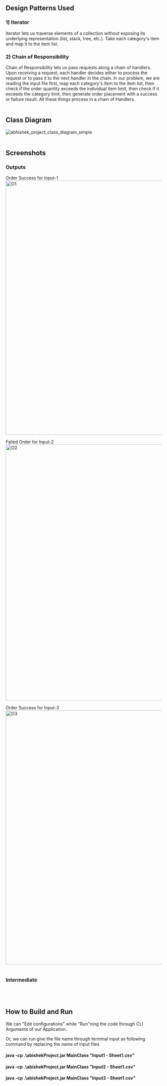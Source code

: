 ## **Design Patterns Used**
### 1) Iterator

Iterator lets us traverse elements of a collection without exposing its underlying representation (list, stack, tree, etc.). Take each category&#39;s item and map it to the item list.

### 2) Chain of Responsibility

Chain of Responsibility lets us pass requests along a chain of handlers. Upon receiving a request, each handler decides either to process the request or to pass it to the next handler in the chain. In our problem, we are reading the input file first, map each category&#39;s item to the item list, then check if the order quantity exceeds the individual item limit, then check if it exceeds the category limit, then generate order placement with a success or failure result. All these things process in a chain of Handlers. 
<br/>
<br/>

## **Class Diagram** 

![abhishek_project_class_diagram_simple](https://user-images.githubusercontent.com/25710427/144781094-dcafb68d-b6f8-4a20-9d80-59ad87c6bd9e.png) 
<br/>
<br/>


## **Screenshots** 
### Outputs

Order Success for Input-1 <br/>
<img width="818" alt="O1" src="https://user-images.githubusercontent.com/25710427/144792168-60296133-dadf-4a6b-a4ac-150bcdc4993e.png"><br/>

Failed Order for Input-2 <br/>
<img width="824" alt="O2" src="https://user-images.githubusercontent.com/25710427/144792181-449c7df2-a128-43a1-837f-be78dfaaef1e.png"><br/>

Order Success for Input-3 <br/>
<img width="817" alt="O3" src="https://user-images.githubusercontent.com/25710427/144792191-e8cae91b-df0b-4f18-a412-639c9ad979c5.png"><br/><br/>



### Intermediate



<br/>
<br/>


## **How to Build and Run**

We can "Edit configurations" while "Run"ning the code through CLI Arguments of our Application.
<br/>

Or, we can run give the file name through terminal input as following command by replacing the name of input files

#### java -cp .\abishekProject.jar MainClass "Input1 - Sheet1.csv"
#### java -cp .\abishekProject.jar MainClass "Input2 - Sheet1.csv"
#### java -cp .\abishekProject.jar MainClass "Input3 - Sheet1.csv"


